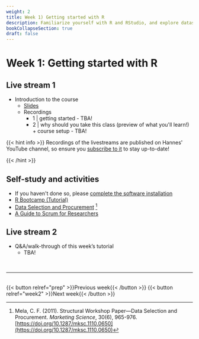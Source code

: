 ```yaml
---
weight: 2
title: Week 1) Getting started with R
description: Familiarize yourself with R and RStudio, and explore datasets.
bookCollapseSection: true
draft: false
---
```


# Week 1: Getting started with R

<!--__Obtain business and data understanding, and explore data in R__-->

## Live stream 1

- Introduction to the course <!--([re-watch](https://youtu.be/iq88xsSGyTg)))-->
  - [Slides](slides.html)
  - Recordings
    - 1 | getting started - TBA!
    - 2 | why should you take this class (preview of what you'll learn!) + course setup - TBA!

{{< hint info >}}
Recordings of the livestreams are published on Hannes' YouTube channel, so ensure you [subscribe to it](http://www.youtube.com/c/hannesdatta?sub_confirmation=1) to stay up-to-date!

{{< /hint >}}

<!--## Kick-starting your week
- Watch [the energizer for the week](https://youtu.be/2xc6a2BCEAQ) on YouTube!
00->
-->

## Self-study and activities
- If you haven't done so, please [complete the software installation](../../../docs/tutorials/software-installation/_index.md)
- [R Bootcamp (Tutorial)](docs/tutorials/r-bootcamp)
- [Data Selection and Procurement](https://doi.org/10.1287/mksc.1110.0650) [^1]
- [A Guide to Scrum for Researchers](https://tilburgsciencehub.com/learn/scrum)

<!--
- [Data exploration with R and RMarkdown (Tutorial and Data Challenge 1)](docs/tutorials/data-exploration-in-r)
- [Data Selection and Procurement](https://doi.org/10.1287/mksc.1110.0650) [^1]
<!--- Demo clips on efficiency gains <!-- (2-minute clips); or podcasts-->

## Live stream 2
- Q&A/walk-through of this week’s tutorial
  - TBA!



[^1]: Mela, C. F. (2011). Structural Workshop Paper—Data Selection and Procurement. *Marketing Science*, 30(6), 965-976. [https://doi.org/10.1287/mksc.1110.0650](https://doi.org/10.1287/mksc.1110.0650)

<!--
- [Activity to explore new data](activity.md)
- Q&A on Data Challenge #1

[^1]: Mela, C. F. (2011). Structural Workshop Paper—Data Selection and Procurement. *Marketing Science*, 30(6), 965-976. [https://doi.org/10.1287/mksc.1110.0650](https://doi.org/10.1287/mksc.1110.0650)

<!--

Meetup
- Introduction to the course *live*
  - Course objectives and practical arrangements
  - Workflow overview
  - Relevance of workflow management
-->
<!--  - Any remaining questions, please post them by DEADLINE on XXXX-->

<!--
- Reading: Web scraping workflow

- Self-study
  - Readings
    - Web scraping article Hannes/Johannes/Abhi/Andrew
    - Ethics in scraping and APIs

  - Video: Assessing research fit of web scraping and APIs [recorded]


- Self study
  - sdasd
    - data enrichment (e.g., ML APIs)
    - data collection and intelligence (e.g., search; chartmetric)
    - market research (e.g., pricewatch)

-->




<!-- Hybrid teams
-->

<!--(Module 1b: Legality and Terms of Use
paper? advice?))-->

<br>

---
<br>
{{< button relref="prep" >}}Previous week{{< /button >}}
{{< button relref="week2" >}}Next week{{< /button >}}

